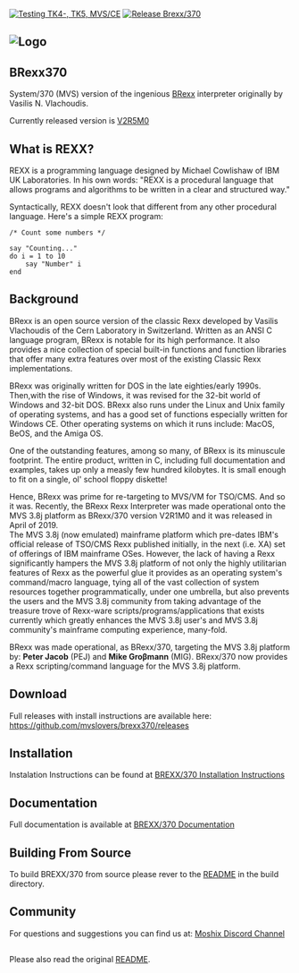 [![Testing TK4-, TK5, MVS/CE](https://github.com/mainframed/brexx370/actions/workflows/test.yml/badge.svg)](https://github.com/mainframed/brexx370/actions/workflows/test.yml) [![Release Brexx/370](https://github.com/mainframed/brexx370/actions/workflows/release.yml/badge.svg)](https://github.com/mainframed/brexx370/actions/workflows/release.yml)

![Logo](doc/brexx370.png) 
--------------------------


## BRexx370

System/370 (MVS) version of the ingenious [BRexx][1] interpreter originally 
by Vasilis N. Vlachoudis. 


Currently released version is [V2R5M0][2]

## What is REXX?

REXX is a programming language designed by Michael Cowlishaw of IBM UK 
Laboratories.  In his own words:  "REXX is a procedural language that allows 
programs and  algorithms to be written in a clear and structured way."

Syntactically, REXX doesn't look that different from any other procedural 
language.  Here's a simple REXX program:

```rexx
/* Count some numbers */

say "Counting..."
do i = 1 to 10
    say "Number" i
end
```

## Background

BRexx is an open source version of the classic Rexx developed by Vasilis 
Vlachoudis of the Cern Laboratory in Switzerland. Written as an ANSI C 
language program, BRexx is notable for its high performance. It also provides 
a nice collection of special built-in functions and function libraries that 
offer many extra features over most of the existing Classic Rexx 
implementations.

BRexx was originally written for DOS in the late eighties/early 1990s. 
Then,with the rise of Windows, it was revised for the 32-bit world of Windows 
and 32-bit DOS.  BRexx also runs under the Linux and Unix family of operating 
systems, and has a good set of functions especially written for Windows CE. 
Other operating systems on which it runs include: MacOS, BeOS, and the 
Amiga OS.

One of the outstanding features, among so many, of BRexx is its minuscule 
footprint. The entire product, written in C, including full documentation and 
examples, takes up only a measly few hundred kilobytes. It is small enough to 
fit on a single, ol' school floppy diskette!

Hence, BRexx was prime for re-targeting to MVS/VM for TSO/CMS.  And so it was. 
Recently, the BRexx Rexx Interpreter was made operational onto the MVS 3.8j 
platform as BRexx/370 version V2R1M0 and it was released in April of 2019.  
The MVS 3.8j (now emulated) mainframe platform which pre-dates IBM's official 
release of TSO/CMS Rexx published initially, in the next (i.e. XA) set of 
offerings of IBM mainframe OSes. However, the lack of having a Rexx 
significantly hampers the MVS 3.8j platform of not only the highly utilitarian 
features of Rexx as the powerful glue it provides as an operating system's 
command/macro language, tying all of the vast collection of system resources 
together programmatically, under one umbrella, but also prevents the users and 
the MVS 3.8j community from taking advantage of the treasure trove of Rexx-ware
scripts/programs/applications that exists currently which greatly enhances the 
MVS 3.8j user's and MVS 3.8j community's mainframe computing experience, 
many-fold.

BRexx was made operational, as BRexx/370, targeting the MVS 3.8j platform 
by: **Peter Jacob** (PEJ) and **Mike Groβmann** (MIG). BRexx/370 now provides
a Rexx scripting/command language for the MVS 3.8j platform. 

## Download

Full releases with install instructions are available 
here: https://github.com/mvslovers/brexx370/releases

## Installation

Instalation Instructions can be found 
at [BREXX/370 Installation Instructions](doc/installation.md)

## Documentation

Full documentation is available at [BREXX/370 Documentation](doc/index.md)

## Building From Source

To build BREXX/370 from source please rever to the [README](build/README.md) in
the build directory. 

## Community 

For questions and suggestions you can find us at: [Moshix Discord Channel][3]

##

Please also read the original [README](README).

[1]: https://github.com/vlachoudis/brexx/
[2]: https://github.com/mvslovers/brexx370/releases/tag/V2R5M0
[3]: https://discordapp.com/invite/eyRjj4t